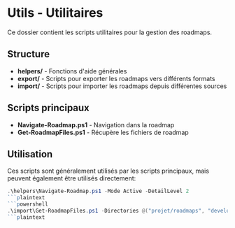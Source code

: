 # Utils - Utilitaires

Ce dossier contient les scripts utilitaires pour la gestion des roadmaps.

## Structure

- **helpers/** - Fonctions d'aide générales
- **export/** - Scripts pour exporter les roadmaps vers différents formats
- **import/** - Scripts pour importer les roadmaps depuis différentes sources

## Scripts principaux

- **Navigate-Roadmap.ps1** - Navigation dans la roadmap
- **Get-RoadmapFiles.ps1** - Récupère les fichiers de roadmap

## Utilisation

Ces scripts sont généralement utilisés par les scripts principaux, mais peuvent également être utilisés directement:

```powershell
.\helpers\Navigate-Roadmap.ps1 -Mode Active -DetailLevel 2
```plaintext
```powershell
.\import\Get-RoadmapFiles.ps1 -Directories @("projet/roadmaps", "development/roadmap") -FileExtensions @(".md")
```plaintext